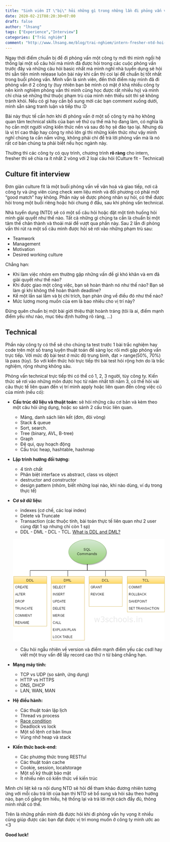 ```yaml
---
title: "Sinh viên IT \"bị\" hỏi những gì trong những lần đi phỏng vấn vị trí intern, fresher?"
date: 2020-02-21T08:20:30+07:00
draft: false
author: "lhsang"
tags: ["Experience","Interview"]
categories: ["Trải nghiệm"]
comment: "http://www.lhsang.me/blog/trai-nghiem/intern-fresher-ntd-hoi-gi"
---
```


 Ngay thời điểm chuẩn bị để đi phỏng vấn một công ty mới thì mình ngồi hệ thống lại một số câu hỏi mà mình đã được hỏi trong các cuộc phỏng vấn trước đây và những câu hỏi basic nhất mà mình nghĩ nhà tuyển dụng sẽ hỏi thì sẵn tiện mình release luôn bài này khi cần thì coi lại để chuẩn bị tốt nhất trong buổi phỏng vấn. Mình vẫn là sinh viên, đến thời điểm này mình đã đi phỏng vấn ở 2 công ty (tuy nhiên bạn bè mình có mặt ở khá nhiều công ty nên kinh nghiệm phỏng vấn thì mình cũng học được rất nhiều họ) và mình chỉ chia sẻ những thứ thuộc phạm trù của mình nên thiếu sót thì sẽ không tránh khỏi. Nếu có gì hay cần bổ sung mời các bạn comment xuống dưới, mình sẵn sàng tranh luận và tiếp thu :D

Bài này thực tế cần hơn khi đi phỏng vấn ở một số công ty mà họ không quan tâm technical skills của bạn về thứ cụ thể mà họ đang làm, có nghĩa là họ cần một người vững kiến thức nền và sau đó họ sẽ đào tạo lại. Nhưng dù là vị trí cao thấp hay công ty nhỏ lớn gì thì những kiến thức như vậy mình nghĩ chúng ta cần nắm vững, không phải chỉ để trả lời phỏng vấn mà là nó rất cơ bản chúng ta phải biết nếu học ngành này.

Thường thì các công ty có quy trình, chương trình __rõ ràng__ cho intern, fresher thì sẽ chia ra ít nhất 2 vòng với 2 loại câu hỏi (Culture fit - Technical)

## Culture fit interview
Đơn giản culture fit là một buổi phỏng vấn về văn hoá và giao tiếp, nơi cả công ty và ứng viên cùng check xem liệu mình và đối phương có phải một “good match” hay không.
Phần này sẽ được phòng nhân sự hỏi, có thể được hỏi trong một buổi riêng hoặc hỏi chung ở đầu, sau khi phỏng vấn technical.

Nhà tuyển dụng (NTD) sẽ có một số câu hỏi hoặc đặt một tình huống hỏi mình giải quyết như thế nào. Tất cả những gì chúng ta cần là chuẩn bị một tâm thế chân thành và thoải mái để vượt qua phần này. Sau 2 lần đi phỏng vấn thì rút ra một số câu mình được hỏi sẽ rơi vào những phạm trù sau:
- Teamwork
- Management
- Motivation
- Desired working culture

Chẳng hạn:
- Khi làm việc nhóm em thường gặp những vấn đề gì khó khăn và em đã giải quyết như thế nào?
- Khi được giao một công việc, bạn sẽ hoàn thành nó như thế nào? Bạn sẽ làm gì khi không thể hoàn thành deadline?
- Kể một lần sai lầm và bị chỉ trích, bạn phản ứng về điều đó như thế nào?
- Mức lương mong muốn của em là bao nhiêu cho vị trí này?

Đừng quên chuẩn bị một bài giới thiệu thật hoành tráng (tôi là ai, điểm mạnh điểm yếu như nào, mục tiêu định hướng rõ ràng, ...)

## Technical

Phần này công ty có thể sẽ cho chúng ta test trước 1 bài trắc nghiệm hay code trên một số trang luyện thuật toán để sàng lọc rôì mới gặp phỏng vấn trực tiếp. Với mức độ bài test ở mức độ trung bình, đạt > range(50%, 70%) là pass (tùy). So với kiến thức hỏi trực tiếp thì bài test hỏi rộng hơn do là trắc nghiệm, rộng nhưng không sâu.

Phỏng vấn technical trực tiếp thì có thể có 1, 2, 3 người, tùy công ty. Kiến thức sẽ rơi vào những môn được học từ năm nhất tới năm 3, có thể hỏi vài câu thực tế liên quan đến vị trí mình apply hoặc liên quan đến công việc cũ của mình (nếu có):

- __Cấu trúc dữ liệu và thuật toán:__ sẽ hỏi những câu cơ bản và kèm theo một câu hỏi ứng dụng, hoặc so sánh 2 cấu trúc liên quan.
    - Mảng, danh sách liên kết (đơn, đôi vòng)
    - Stack & queue
    - Sort, search.
    - Tree (binary, AVL, B-tree)
    - Graph
    - Đệ qui, quy hoạch động
    - Cấu trúc heap, hashtable, hashmap
- __Lập trình hướng đối tượng:__
    - 4 tính chất
    - Phân biệt interface vs abstract, class vs object
    - destructor and constructor
    - design pattern (nhóm, biết những loại nào, khi nào dùng, ví dụ trong thực tế) 
- __Cơ sở dữ liệu:__
    - indexes (cơ chế, các loại index)
    - Delete và Truncate
    - Transaction (các thuộc tính, bài toán thực tế liên quan như 2 user cùng đặt 1 sp nhưng chỉ còn 1 sp)
    - DDL - DML - DCL - TCL. [What is DDL and DML?](https://stackoverflow.com/questions/2578194/what-is-ddl-and-dml)

    ![ddl and dml](/img/posts/technique/intern/ddl-and-dml.png)
    
    - Câu hỏi ngẫu nhiên về version và điểm mạnh điểm yếu các csdl hay viết một truy vấn để lấy record cao thứ n từ bảng chẳng hạn.

- __Mạng máy tính:__
    - TCP vs UDP (so sánh, ứng dụng)
    - HTTP vs HTTPS
    - DNS, DHCP
    - LAN, WAN, MAN
- __Hệ điều hành:__
    - Các thuật toán lập lịch
    - Thread vs process
    - [Race condition](https://tech.bizflycloud.vn/race-condition-la-gi-lam-sao-de-khai-thac-20180116193609705.htm)
    - Deadlock vs lock
    - Một số lệnh cơ bản linux
    - Vùng nhớ heap và stack
- __Kiến thức back-end:__
    - Các phương thức trong RESTful
    - Các thuật toán cache
    - Cookie, session, localstorage
    - Một số kỹ thuật bảo mật
    - Ít nhiều nên có kiến thức về kiến trúc

Mình chỉ liệt kê ra nội dung NTD sẽ hỏi để tham khảo đương nhiên tương ứng với mỗi câu trả lời của bạn thì NTD sẽ bổ sung và hỏi sâu theo hướng nào, bạn cố gắng tìm hiểu, hệ thống lại và trả lời một cách đầy đủ, thông minh nhất có thể.

Trên là những phần mình đã được hỏi khi đi phỏng vấn hy vọng ít nhiều cũng giúp được các bạn đạt được vị trí mong muốn ở công ty mình ước ao <3 

__Good luck!__
